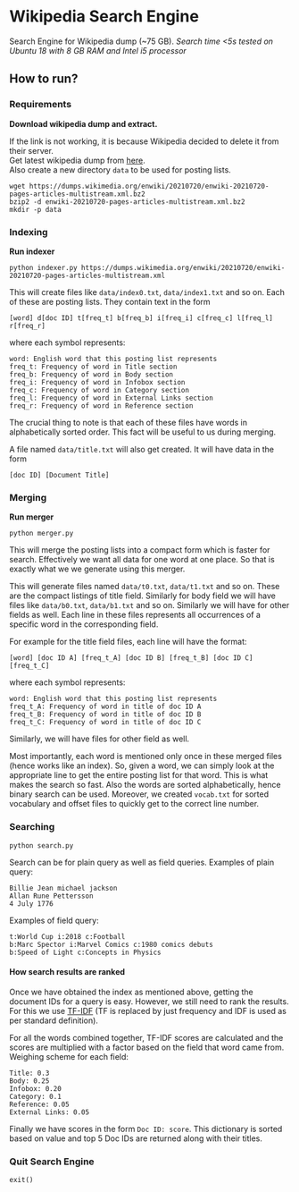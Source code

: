 # Wikipedia Search Engine
Search Engine for Wikipedia dump (~75 GB).
*Search time <5s tested on Ubuntu 18 with 8 GB RAM and Intel i5 processor*

## How to run?
### Requirements
**Download wikipedia dump and extract.**

If the link is not working, it is because Wikipedia decided to delete it from their server.
<br>
Get latest wikipedia dump from [here](https://dumps.wikimedia.org/enwiki/).
<br>
Also create a new directory `data` to be used for posting lists.
```
wget https://dumps.wikimedia.org/enwiki/20210720/enwiki-20210720-pages-articles-multistream.xml.bz2
bzip2 -d enwiki-20210720-pages-articles-multistream.xml.bz2
mkdir -p data
```
### Indexing
**Run indexer**
```
python indexer.py https://dumps.wikimedia.org/enwiki/20210720/enwiki-20210720-pages-articles-multistream.xml
```
This will create files like `data/index0.txt`, `data/index1.txt` and so on.
Each of these are posting lists. They contain text in the form
```
[word] d[doc ID] t[freq_t] b[freq_b] i[freq_i] c[freq_c] l[freq_l] r[freq_r]
```
where each symbol represents:
```
word: English word that this posting list represents
freq_t: Frequency of word in Title section
freq_b: Frequency of word in Body section
freq_i: Frequency of word in Infobox section
freq_c: Frequency of word in Category section
freq_l: Frequency of word in External Links section
freq_r: Frequency of word in Reference section
```
The crucial thing to note is that each of these files have words in alphabetically sorted order. This fact will be useful to us during merging.

A file named `data/title.txt` will also get created. It will have data in the form
```
[doc ID] [Document Title]
```
### Merging
**Run merger**
```
python merger.py
```
This will merge the posting lists into a compact form which is faster for search. Effectively we want all data for one word at one place. So that is exactly what we we generate using this merger.

This will generate files named `data/t0.txt`, `data/t1.txt` and so on. These are the compact listings of title field. Similarly for body field we will have files like `data/b0.txt`, `data/b1.txt` and so on. Similarly we will have for other fields as well.
Each line in these files represents all occurrences of a specific word in the corresponding field.

For example for the title field files, each line will have the format:
```
[word] [doc ID A] [freq_t_A] [doc ID B] [freq_t_B] [doc ID C] [freq_t_C]
```
where each symbol represents:
```
word: English word that this posting list represents
freq_t_A: Frequency of word in title of doc ID A
freq_t_B: Frequency of word in title of doc ID B
freq_t_C: Frequency of word in title of doc ID C
```
Similarly, we will have files for other field as well.

Most importantly, each word is mentioned only once in these merged files (hence works like an index). So, given a word, we can simply look at the appropriate line to get the entire posting list for that word. This is what makes the search so fast. Also the words are sorted alphabetically, hence binary search can be used. Moreover, we created `vocab.txt` for sorted vocabulary and offset files to quickly get to the correct line number.


### Searching
```
python search.py
```
Search can be for plain query as well as field queries.
Examples of plain query:
```
Billie Jean michael jackson
Allan Rune Pettersson
4 July 1776
```

Examples of field query:
```
t:World Cup i:2018 c:Football
b:Marc Spector i:Marvel Comics c:1980 comics debuts
b:Speed of Light c:Concepts in Physics
```

#### How search results are ranked
Once we have obtained the index as mentioned above, getting the document IDs for a query is easy. However, we still need to rank the results.
For this we use [TF-IDF](https://en.wikipedia.org/wiki/Tf%E2%80%93idf) (TF is replaced by just frequency and IDF is used as per standard definition).

For all the words combined together, TF-IDF scores are calculated and the scores are multiplied with a factor based on the field that word came from.
Weighing scheme for each field:
```
Title: 0.3
Body: 0.25
Infobox: 0.20
Category: 0.1
Reference: 0.05
External Links: 0.05
```
Finally we have scores in the form `Doc ID: score`. This dictionary is sorted based on value and top 5 Doc IDs are returned along with their titles.


### Quit Search Engine
```
exit()
```
